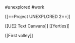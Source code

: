 #unexplored 
#work 

[[==Project UNEXPLORED 2==]]

[[UE2 Text Canvans]]
[[Yertles]]

[[First valley]]
